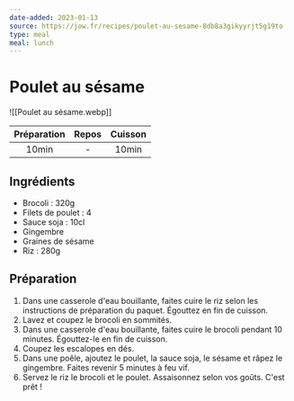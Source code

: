 ```yaml
---
date-added: 2023-01-13
source: https://jow.fr/recipes/poulet-au-sesame-8db8a3gikyyrjt5g19to
type: meal
meal: lunch
---
```


# Poulet au sésame

![[Poulet au sésame.webp]]

| Préparation | Repos | Cuisson |
|:-----------:|:-----:|:-------:|
|    10min    |   -   |  10min  |

## Ingrédients

- Brocoli : 320g
- Filets de poulet : 4
- Sauce soja : 10cl
- Gingembre
- Graines de sésame
- Riz : 280g

## Préparation

1. Dans une casserole d'eau bouillante, faites cuire le riz selon les instructions de préparation du paquet. Égouttez en fin de cuisson.
2. Lavez et coupez le brocoli en sommités.
3. Dans une casserole d'eau bouillante, faites cuire le brocoli pendant 10 minutes. Égouttez-le en fin de cuisson.
4. Coupez les escalopes en dés.
5. Dans une poêle, ajoutez le poulet, la sauce soja, le sésame et râpez le gingembre. Faites revenir 5 minutes à feu vif.
6. Servez le riz le brocoli et le poulet. Assaisonnez selon vos goûts. C'est prêt !
